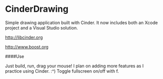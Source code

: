 CinderDrawing
=============

Simple drawing application built with Cinder. It now includes both an Xcode project and a Visual Studio solution. 

http://libcinder.org

http://www.boost.org

####Use

Just build, run, drag your mouse! I plan on adding more features as I practice using Cinder. :^) Toggle fullscreen on/off with f.
